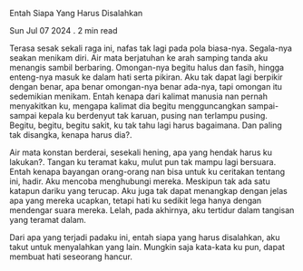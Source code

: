 Entah Siapa Yang Harus Disalahkan

Sun Jul 07 2024 . 2 min read

Terasa sesak sekali raga ini, nafas tak lagi pada pola biasa-nya. Segala-nya seakan menikam diri. Air mata berjatuhan ke arah samping tanda aku menangis sambil berbaring. Omongan-nya begitu halus dan fasih, hingga enteng-nya masuk ke dalam hati serta pikiran. Aku tak dapat lagi berpikir dengan benar, apa benar omongan-nya benar ada-nya, tapi omongan itu sedemikian menikam. Entah kenapa dari kalimat manusia nan pernah menyakitkan ku, mengapa kalimat dia begitu mengguncangkan sampai-sampai kepala ku berdenyut tak karuan, pusing nan terlampu pusing. Begitu, begitu, begitu sakit, ku tak tahu lagi harus bagaimana. Dan paling tak disangka, kenapa harus dia?.

Air mata konstan berderai, sesekali hening, apa yang hendak harus ku lakukan?. Tangan ku teramat kaku, mulut pun tak mampu lagi bersuara. Entah kenapa bayangan orang-orang nan bisa untuk ku ceritakan tentang ini, hadir. Aku mencoba menghubungi mereka. Meskipun tak ada satu katapun dariku yang terucap. Aku juga tak dapat menangkap dengan jelas apa yang mereka ucapkan, tetapi hati ku sedikit lega hanya dengan mendengar suara mereka. Lelah, pada akhirnya, aku tertidur dalam tangisan yang teramat dalam.

Dari apa yang terjadi padaku ini, entah siapa yang harus disalahkan, aku takut untuk menyalahkan yang lain. Mungkin saja kata-kata ku pun, dapat membuat hati seseorang hancur.
